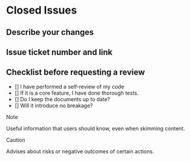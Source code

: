# Closed Issues

## Describe your changes

## Issue ticket number and link

## Checklist before requesting a review
- [] I have performed a self-review of my code
- [] If it is a core feature, I have done thorough tests.
- [] Do I keep the documents up to date?
- [] Will it introduce no breakage?

> [!NOTE]
> Useful information that users should know, even when skimming content.

> [!CAUTION]
> Advises about risks or negative outcomes of certain actions.

